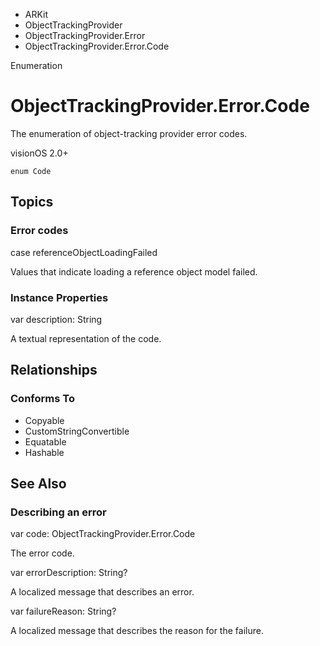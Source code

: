 

- ARKit
- ObjectTrackingProvider
- ObjectTrackingProvider.Error
-  ObjectTrackingProvider.Error.Code 

Enumeration

# ObjectTrackingProvider.Error.Code

The enumeration of object-tracking provider error codes.

visionOS 2.0+

``` source
enum Code
```

## Topics

### Error codes

case referenceObjectLoadingFailed

Values that indicate loading a reference object model failed.

### Instance Properties

var description: String

A textual representation of the code.

## Relationships

### Conforms To

- Copyable
- CustomStringConvertible
- Equatable
- Hashable

## See Also

### Describing an error

var code: ObjectTrackingProvider.Error.Code

The error code.

var errorDescription: String?

A localized message that describes an error.

var failureReason: String?

A localized message that describes the reason for the failure.

